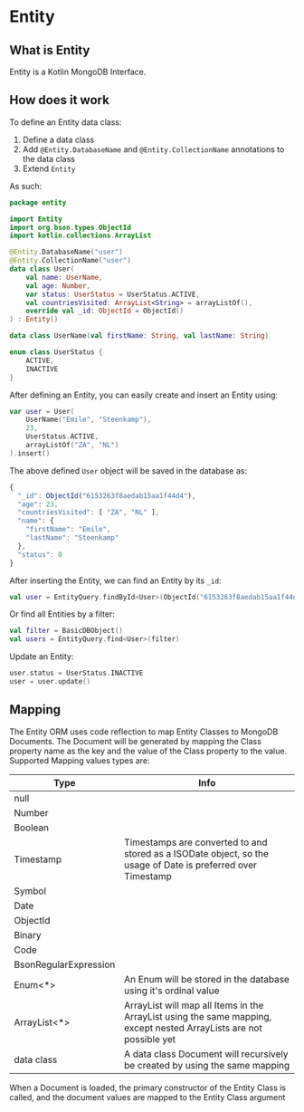 # Entity

## What is Entity

Entity is a Kotlin MongoDB Interface.

## How does it work

To define an Entity data class:

1. Define a data class
2. Add `@Entity.DatabaseName` and `@Entity.CollectionName` annotations to the data class
3. Extend `Entity`

As such:

```kotlin
package entity

import Entity
import org.bson.types.ObjectId
import kotlin.collections.ArrayList

@Entity.DatabaseName("user")
@Entity.CollectionName("user")
data class User(
    val name: UserName,
    val age: Number,
    var status: UserStatus = UserStatus.ACTIVE,
    val countriesVisited: ArrayList<String> = arrayListOf(),
    override val _id: ObjectId = ObjectId()
) : Entity()

data class UserName(val firstName: String, val lastName: String)

enum class UserStatus {
    ACTIVE,
    INACTIVE
}
```

After defining an Entity, you can easily create and insert an Entity using:
```kotlin
var user = User(
    UserName("Emile", "Steenkamp"),
    23,
    UserStatus.ACTIVE,
    arrayListOf("ZA", "NL")
).insert()
```

The above defined `User` object will be saved in the database as:
```javascript
{
  "_id": ObjectId("6153263f8aedab15aa1f44d4"),
  "age": 23,
  "countriesVisited": [ "ZA", "NL" ],
  "name": {
    "firstName": "Emile",
    "lastName": "Steenkamp"
  },
  "status": 0
}
```

After inserting the Entity, we can find an Entity by its `_id`:
```kotlin
val user = EntityQuery.findById<User>(ObjectId("6153263f8aedab15aa1f44d4"))
```

Or find all Entities by a filter:
```kotlin
val filter = BasicDBObject()
val users = EntityQuery.find<User>(filter)
```

Update an Entity:
```kotlin
user.status = UserStatus.INACTIVE
user = user.update()
```

## Mapping

The Entity ORM uses code reflection to map Entity Classes to MongoDB Documents.
The Document will be generated by mapping the Class property name as the key
and the value of the Class property to the value. Supported Mapping values
types are:

Type                 |Info
---------------------|-------------
null                 |
Number               |
Boolean              |
Timestamp            |Timestamps are converted to and stored as a ISODate object, so the usage of Date is preferred over Timestamp
Symbol               |
Date                 |
ObjectId             |
Binary               |
Code                 |
BsonRegularExpression|
Enum<*>              |An Enum will be stored in the database using it's ordinal value
ArrayList<*>         |ArrayList will map all Items in the ArrayList using the same mapping, except nested ArrayLists are not possible yet
data class           |A data class Document will recursively be created by using the same mapping

When a Document is loaded, the primary constructor of the Entity Class is
called, and the document values are mapped to the Entity Class argument
